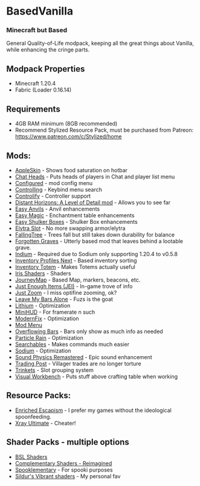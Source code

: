 # BasedVanilla
### Minecraft but Based

General Quality-of-Life modpack, keeping all the great things about Vanilla, while enhancing the cringe parts.

## Modpack Properties
- Minecraft 1.20.4
- Fabric (Loader 0.16.14)

## Requirements
- 4GB RAM minimum (8GB recommended)
- Recommend Stylized Resource Pack, must be purchased from Patreon: https://www.patreon.com/c/Stylized/home

## Mods:
- [AppleSkin](https://www.curseforge.com/minecraft/mc-mods/appleskin) - Shows food saturation on hotbar
- [Chat Heads](https://www.curseforge.com/minecraft/mc-mods/chat-heads) - Puts heads of players in Chat and player list menu
- [Configured](https://www.curseforge.com/minecraft/mc-mods/configured) - mod config menu
- [Controlling](https://www.curseforge.com/minecraft/mc-mods/controlling) - Keybind menu search
- [Controlify](https://www.curseforge.com/minecraft/mc-mods/controlify) - Controller support
- [Distant Horizons: A Level of Detail mod](https://www.curseforge.com/minecraft/mc-mods/distant-horizons) - Allows you to see far
- [Easy Anvils](https://www.curseforge.com/minecraft/mc-mods/easy-anvils) - Anvil enhancements
- [Easy Magic](https://www.curseforge.com/minecraft/mc-mods/easy-magic) - Enchantment table enhancements
- [Easy Shulker Boxes](https://www.curseforge.com/minecraft/mc-mods/easy-shulker-boxes) - Shulker Box enhancements
- [Elytra Slot](https://www.curseforge.com/minecraft/mc-mods/elytra-slot) - No more swapping armor/elytra
- [FallingTree](https://www.curseforge.com/minecraft/mc-mods/falling-tree) - Trees fall but still takes down durability for balance
- [Forgotten Graves](https://www.curseforge.com/minecraft/mc-mods/forgotten-graves) - Utterly based mod that leaves behind a lootable grave.
- [Indium](https://www.curseforge.com/minecraft/mc-mods/indium) - Required due to Sodium only supporting 1.20.4 to v0.5.8
- [Inventory Profiles Next](https://www.curseforge.com/minecraft/mc-mods/inventory-profiles-next) - Based inventory sorting
- [Inventory Totem](https://www.curseforge.com/minecraft/mc-mods/inventory-totem) - Makes Totems actually useful
- [Iris Shaders](https://www.curseforge.com/minecraft/mc-mods/irisshaders) - Shaders
- [JourneyMap](https://www.curseforge.com/minecraft/mc-mods/journeymap) - Based Map, markers, beacons, etc.
- [Just Enough Items (JEI)](https://www.curseforge.com/minecraft/mc-mods/jei) - In-game trove of info
- [Just Zoom](https://www.curseforge.com/minecraft/mc-mods/just-zoom) - I miss optifine zooming, ok?
- [Leave My Bars Alone](https://www.curseforge.com/minecraft/mc-mods/leave-my-bars-alone) - Fuzs is the goat
- [Lithium](https://www.curseforge.com/minecraft/mc-mods/lithium) - Optimization
- [MiniHUD](https://www.curseforge.com/minecraft/mc-mods/minihud) - For framerate n such
- [ModernFix](https://www.curseforge.com/minecraft/mc-mods/modernfix) - Optimization
- [Mod Menu](https://www.curseforge.com/minecraft/mc-mods/modmenu)
- [Overflowing Bars](https://www.curseforge.com/minecraft/mc-mods/overflowing-bars) - Bars only show as much info as needed
- [Particle Rain](https://www.curseforge.com/minecraft/mc-mods/particle-rain) - Optimization
- [Searchables](https://www.curseforge.com/minecraft/mc-mods/searchables) - Makes commands much easier
- [Sodium](https://www.curseforge.com/minecraft/mc-mods/sodium) - Optimization
- [Sound Physics Remastered](https://www.curseforge.com/minecraft/mc-mods/sound-physics-remastered) - Epic sound enhancement
- [Trading Post](https://www.curseforge.com/minecraft/mc-mods/trading-post) - Villager trades are no longer torture
- [Trinkets](https://www.curseforge.com/minecraft/mc-mods/trinkets) - Slot grouping system
- [Visual Workbench](https://www.curseforge.com/minecraft/mc-mods/visual-workbench) - Puts stuff above crafting table when working

## Resource Packs:
- [Enriched Escapism](https://www.curseforge.com/minecraft/texture-packs/enriched-escapism) - I prefer my games without the ideological spoonfeeding.
- [Xray Ultimate](https://www.curseforge.com/minecraft/texture-packs/xray-ultimate-1-11-compatible) - Cheater!

## Shader Packs - multiple options
- [BSL Shaders](https://www.curseforge.com/minecraft/shaders/bsl-shaders)
- [Complementary Shaders - Reimagined](https://www.curseforge.com/minecraft/shaders/complementary-reimagined)
- [Spooklementary](https://www.curseforge.com/minecraft/shaders/spooklementary) - For spooki purposes
- [Sildur's Vibrant shaders](https://www.curseforge.com/minecraft/shaders/sildurs-vibrant-shaders) - My personal fav